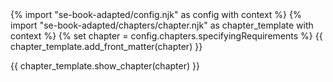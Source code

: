 <frontmatter>
{% import "se-book-adapted/config.njk" as config with context %}
{% import "se-book-adapted/chapters/chapter.njk" as chapter_template with context %}
{% set chapter = config.chapters.specifyingRequirements %}
{{ chapter_template.add_front_matter(chapter) }}
</frontmatter>

{{ chapter_template.show_chapter(chapter) }}